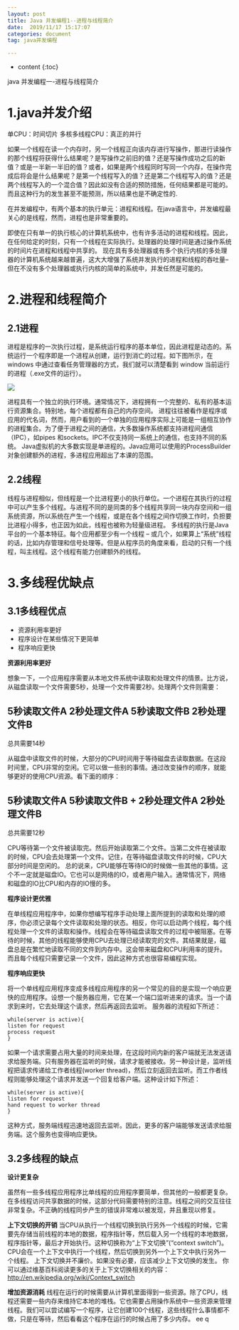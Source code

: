 ```yaml
---
layout: post
title: Java 并发编程1--进程与线程简介
date:  2019/11/17 15:17:07
categories: document
tag: java并发编程

---
```


* content
{:toc}



java 并发编程一-进程与线程简介


# 1.java并发介绍 #

单CPU：时间切片
多核多线程CPU：真正的并行 

如果一个线程在读一个内存时，另一个线程正向该内存进行写操作，那进行读操作的那个线程将获得什么结果呢？是写操作之前旧的值？还是写操作成功之后的新值？或是一半新一半旧的值？或者，如果是两个线程同时写同一个内存，在操作完成后将会是什么结果呢？是第一个线程写入的值？还是第二个线程写入的值？还是两个线程写入的一个混合值？因此如没有合适的预防措施，任何结果都是可能的。而且这种行为的发生甚至不能预测，所以结果也是不确定性的.

在并发编程中，有两个基本的执行单元：进程和线程。在java语言中，并发编程最关心的是线程，然而，进程也是非常重要的。 


即使在只有单一的执行核心的计算机系统中，也有许多活动的进程和线程。因此，在任何给定的时刻，只有一个线程在实际执行。处理器的处理时间是通过操作系统的时间片在进程和线程中共享的。
现在具有多处理器或有多个执行内核的多处理器的计算机系统越来越普遍，这大大增强了系统并发执行的进程和线程的吞吐量–但在不没有多个处理器或执行内核的简单的系统中，并发任然是可能的。 


# 2.进程和线程简介 #

## 2.1进程 ##

进程是程序的一次执行过程，是系统运行程序的基本单位，因此进程是动态的。系统运行一个程序即是一个进程从创建，运行到消亡的过程。如下图所示，在 windows 中通过查看任务管理器的方式，我们就可以清楚看到 window 当前运行的进程（.exe文件的运行）。

![](/styles/images/concurrent/一-1.png)

进程具有一个独立的执行环境。通常情况下，进程拥有一个完整的、私有的基本运行资源集合。特别地，每个进程都有自己的内存空间。
进程往往被看作是程序或应用的代名词，然而，用户看到的一个单独的应用程序实际上可能是一组相互协作的进程集合。为了便于进程之间的通信，大多数操作系统都支持进程间通信（IPC），如pipes 和sockets。IPC不仅支持同一系统上的通信，也支持不同的系统。
Java虚拟机的大多数实现是单进程的。Java应用可以使用的ProcessBuilder对象创建额外的进程，多进程应用超出了本课的范围。

## 2.2线程 ##

线程与进程相似，但线程是一个比进程更小的执行单位。一个进程在其执行的过程中可以产生多个线程。与进程不同的是同类的多个线程共享同一块内存空间和一组系统资源，所以系统在产生一个线程，或是在各个线程之间作切换工作时，负担要比进程小得多，也正因为如此，线程也被称为轻量级进程。
多线程的执行是Java平台的一个基本特征。每个应用都至少有一个线程 – 或几个，如果算上“系统”线程的话，比如内存管理和信号处理等。但是从程序员的角度来看，启动的只有一个线程，叫主线程。这个线程有能力创建额外的线程。

# 3.多线程优缺点 #

## 3.1多线程优点 ##


- 资源利用率更好
- 程序设计在某些情况下更简单
- 程序响应更快 


**资源利用率更好**

想象一下，一个应用程序需要从本地文件系统中读取和处理文件的情景。比方说，从磁盘读取一个文件需要5秒，处理一个文件需要2秒。处理两个文件则需要：


5秒读取文件A
2秒处理文件A
5秒读取文件B
2秒处理文件B
---------------------
总共需要14秒 


从磁盘中读取文件的时候，大部分的CPU时间用于等待磁盘去读取数据。在这段时间里，CPU非常的空闲。它可以做一些别的事情。通过改变操作的顺序，就能够更好的使用CPU资源。看下面的顺序：

5秒读取文件A
5秒读取文件B + 2秒处理文件A
2秒处理文件B
---------------------
总共需要12秒 

CPU等待第一个文件被读取完。然后开始读取第二个文件。当第二文件在被读取的时候，CPU会去处理第一个文件。记住，在等待磁盘读取文件的时候，CPU大部分时间是空闲的。
总的说来，CPU能够在等待IO的时候做一些其他的事情。这个不一定就是磁盘IO。它也可以是网络的IO，或者用户输入。通常情况下，网络和磁盘的IO比CPU和内存的IO慢的多。


**程序设计更优雅**

在单线程应用程序中，如果你想编写程序手动处理上面所提到的读取和处理的顺序，你必须记录每个文件读取和处理的状态。相反，你可以启动两个线程，每个线程处理一个文件的读取和操作。线程会在等待磁盘读取文件的过程中被阻塞。在等待的时候，其他的线程能够使用CPU去处理已经读取完的文件。其结果就是，磁盘总是在繁忙地读取不同的文件到内存中。这会带来磁盘和CPU利用率的提升。而且每个线程只需要记录一个文件，因此这种方式也很容易编程实现。 


**程序响应更快**

将一个单线程应用程序变成多线程应用程序的另一个常见的目的是实现一个响应更快的应用程序。设想一个服务器应用，它在某一个端口监听进来的请求。当一个请求到来时，它去处理这个请求，然后再返回去监听。
服务器的流程如下所述：

    while(server is active){
    listen for request
    process request
    }

如果一个请求需要占用大量的时间来处理，在这段时间内新的客户端就无法发送请求给服务端。只有服务器在监听的时候，请求才能被接收。另一种设计是，监听线程把请求传递给工作者线程(worker thread)，然后立刻返回去监听。而工作者线程则能够处理这个请求并发送一个回复给客户端。这种设计如下所述：

    while(server is active){
    listen for request
    hand request to worker thread
    }

这种方式，服务端线程迅速地返回去监听。因此，更多的客户端能够发送请求给服务端。这个服务也变得响应更快。 


## 3.2多线程的缺点 ##


**设计更复杂**

虽然有一些多线程应用程序比单线程的应用程序要简单，但其他的一般都更复杂。在多线程访问共享数据的时候，这部分代码需要特别的注意。线程之间的交互往往非常复杂。不正确的线程同步产生的错误非常难以被发现，并且重现以修复。

**上下文切换的开销**
当CPU从执行一个线程切换到执行另外一个线程的时候，它需要先存储当前线程的本地的数据，程序指针等，然后载入另一个线程的本地数据，程序指针等，最后才开始执行。这种切换称为“上下文切换”(“context switch”)。CPU会在一个上下文中执行一个线程，然后切换到另外一个上下文中执行另外一个线程。
上下文切换并不廉价。如果没有必要，应该减少上下文切换的发生。
你可以通过维基百科阅读更多的关于上下文切换相关的内容：
http://en.wikipedia.org/wiki/Context_switch 


**增加资源消耗**
线程在运行的时候需要从计算机里面得到一些资源。除了CPU，线程还需要一些内存来维持它本地的堆栈。它也需要占用操作系统中一些资源来管理线程。我们可以尝试编写一个程序，让它创建100个线程，这些线程什么事情都不做，只是在等待，然后看看这个程序在运行的时候占用了多少内存。
ee q